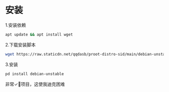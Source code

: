 # 安装

1.安装依赖

```bash
apt update && apt install wget
```

2.下载安装脚本

```bash
wget https://raw.staticdn.net/qqdasb/proot-distro-sid/main/debian-unstable.sh -O $PREFIX/etc/proot-distro/debian-unstable.sh
```

3.安装

```bash
pd install debian-unstable
```






























































































非常✓💩项目，这使我迪克困难

